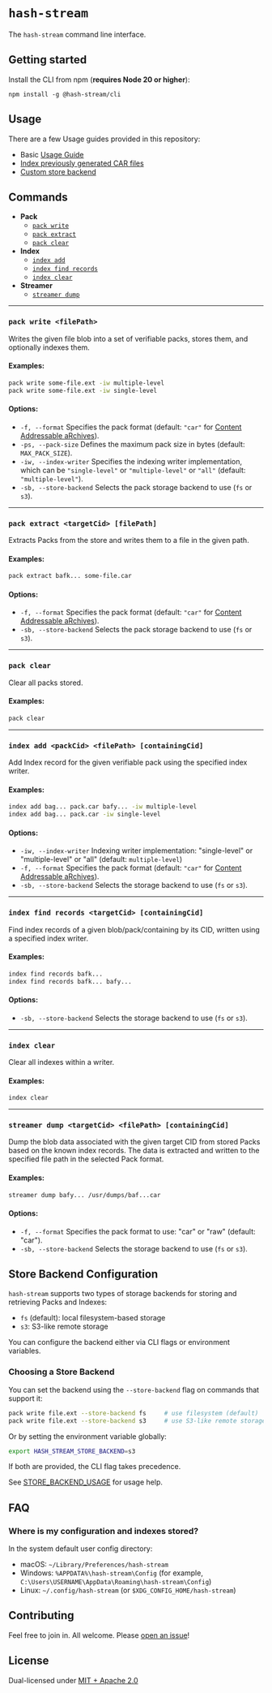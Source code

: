 # `hash-stream`

The `hash-stream` command line interface.

## Getting started

Install the CLI from npm (**requires Node 20 or higher**):

```console
npm install -g @hash-stream/cli
```

## Usage

There are a few Usage guides provided in this repository:

- Basic [Usage Guide](./BASIC_USAGE.md)
- [Index previously generated CAR files](./PREVIOUSLY_GENERATED_CAR_INDEXING_USAGE.md)
- [Custom store backend](./STORE_BACKEND_USAGE.md)

## Commands

- **Pack**
  - [`pack write`](#pack-write-filepath)
  - [`pack extract`](#pack-extract-targetcid-filepath)
  - [`pack clear`](#pack-clear)
- **Index**
  - [`index add`](#index-add-packcid-filepath-containingcid)
  - [`index find records`](#index-find-records-targetcid-containingcid)
  - [`index clear`](#index-clear)
- **Streamer**
  - [`streamer dump`](#streamer-dump-targetcid-filepath-containingcid)

---

### `pack write <filePath>`

Writes the given file blob into a set of verifiable packs, stores them, and optionally indexes them.

#### Examples:

```sh
pack write some-file.ext -iw multiple-level
pack write some-file.ext -iw single-level
```

#### Options:

- `-f, --format` Specifies the pack format (default: `"car"` for [Content Addressable aRchives](https://ipld.io/specs/transport/car/)).
- `-ps, --pack-size` Defines the maximum pack size in bytes (default: `MAX_PACK_SIZE`).
- `-iw, --index-writer` Specifies the indexing writer implementation, which can be `"single-level"` or `"multiple-level"` or `"all"` (default: `"multiple-level"`).
- `-sb, --store-backend` Selects the pack storage backend to use (`fs` or `s3`).

---

### `pack extract <targetCid> [filePath]`

Extracts Packs from the store and writes them to a file in the given path.

#### Examples:

```sh
pack extract bafk... some-file.car
```

#### Options:

- `-f, --format` Specifies the pack format (default: `"car"` for [Content Addressable aRchives](https://ipld.io/specs/transport/car/)).
- `-sb, --store-backend` Selects the pack storage backend to use (`fs` or `s3`).

---

### `pack clear`

Clear all packs stored.

#### Examples:

```sh
pack clear
```

---

### `index add <packCid> <filePath> [containingCid]`

Add Index record for the given verifiable pack using the specified index writer.

#### Examples:

```sh
index add bag... pack.car bafy... -iw multiple-level
index add bag... pack.car -iw single-level
```

#### Options:

- `-iw, --index-writer` Indexing writer implementation: "single-level" or "multiple-level" or "all" (default: `multiple-level`)
- `-f, --format` Specifies the pack format (default: `"car"` for [Content Addressable aRchives](https://ipld.io/specs/transport/car/)).
- `-sb, --store-backend` Selects the storage backend to use (`fs` or `s3`).

---

### `index find records <targetCid> [containingCid]`

Find index records of a given blob/pack/containing by its CID, written using a specified index writer.

#### Examples:

```sh
index find records bafk...
index find records bafk... bafy...
```

#### Options:

- `-sb, --store-backend` Selects the storage backend to use (`fs` or `s3`).

---

### `index clear`

Clear all indexes within a writer.

#### Examples:

```sh
index clear
```

---

### `streamer dump <targetCid> <filePath> [containingCid]`

Dump the blob data associated with the given target CID from stored Packs based on the known index records.
The data is extracted and written to the specified file path in the selected Pack format.

#### Examples:

```sh
streamer dump bafy... /usr/dumps/baf...car
```

#### Options:

- `-f, --format` Specifies the pack format to use: "car" or "raw" (default: "car").
- `-sb, --store-backend` Selects the storage backend to use (`fs` or `s3`).

## Store Backend Configuration

`hash-stream` supports two types of storage backends for storing and retrieving Packs and Indexes:

- `fs` (default): local filesystem-based storage
- `s3`: S3-like remote storage

You can configure the backend either via CLI flags or environment variables.

### Choosing a Store Backend

You can set the backend using the `--store-backend` flag on commands that support it:

```sh
pack write file.ext --store-backend fs     # use filesystem (default)
pack write file.ext --store-backend s3     # use S3-like remote storage
```

Or by setting the environment variable globally:

```sh
export HASH_STREAM_STORE_BACKEND=s3
```

If both are provided, the CLI flag takes precedence.

See [STORE_BACKEND_USAGE](./STORE_BACKEND_USAGE.md) for usage help.

## FAQ

### Where is my configuration and indexes stored?

In the system default user config directory:

- macOS: `~/Library/Preferences/hash-stream`
- Windows: `%APPDATA%\hash-stream\Config` (for example, `C:\Users\USERNAME\AppData\Roaming\hash-stream\Config`)
- Linux: `~/.config/hash-stream` (or `$XDG_CONFIG_HOME/hash-stream`)

## Contributing

Feel free to join in. All welcome. Please [open an issue](https://github.com/vasco-santos/hash-stream/issues)!

## License

Dual-licensed under [MIT + Apache 2.0](https://github.com/vasco-santos/hash-stream/blob/main/license.md)
